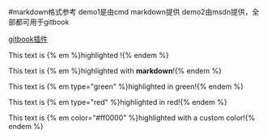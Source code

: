 #markdown格式参考
demo1是由cmd markdown提供
demo2由msdn提供，全部都可用于gitbook

[gitbook插件](http://gitbook.zhangjikai.com/plugins.html#emphasize)


This text is {% em %}highlighted !{% endem %}

This text is {% em %}highlighted with **markdown**!{% endem %}

This text is {% em type="green" %}highlighted in green!{% endem %}

This text is {% em type="red" %}highlighted in red!{% endem %}

This text is {% em color="#ff0000" %}highlighted with a custom color!{% endem %}